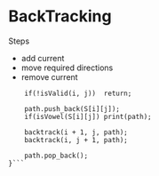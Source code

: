 # BackTracking

Steps
- add current
- move required directions
- remove current


```void backtrack(int i, int j, vector<int> path) {
	if(!isValid(i, j))	return;

	path.push_back(S[i][j]);
	if(isVowel(S[i][j])	print(path);
	
	backtrack(i + 1, j, path);
	backtrack(i, j + 1, path);

	path.pop_back();
}```